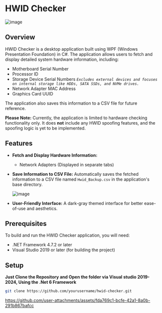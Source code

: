# HWID Checker

![image](https://github.com/user-attachments/assets/7308fdcd-e296-4281-9ae5-8cf2bde757bf)

## Overview

HWID Checker is a desktop application built using WPF (Windows Presentation Foundation) in C#. The application allows users to fetch and display detailed system hardware information, including:

- Motherboard Serial Number
- Processor ID
- Storage Device Serial Numbers *`Excludes external devices and focuses on internal storage like HDDs, SATA SSDs, and NVMe drives.`*
- Network Adapter MAC Address
- Graphics Card UUID

The application also saves this information to a CSV file for future reference.

**Please Note:** Currently, the application is limited to hardware checking functionality only. It does **not** include any HWID spoofing features, and the spoofing logic is yet to be implemented.

## Features

- **Fetch and Display Hardware Information:**
  - Network Adapters (Displayed in separate tabs)
- **Save Information to CSV File:** Automatically saves the fetched information to a CSV file named `Hwid_Backup.csv` in the application's base directory.

  ![image](https://github.com/user-attachments/assets/99e09c3d-079f-4b7e-b597-19b066a773a4)

- **User-Friendly Interface:** A dark-gray themed interface for better ease-of-use and aesthetics.

## Prerequisites

To build and run the HWID Checker application, you will need:

- .NET Framework 4.7.2 or later
- Visual Studio 2019 or later (for building the project)

## Setup

**Just Clone the Repository and Open the folder via Visual studio 2019-2024, Using the .Net 6 Framework**

   ```bash
   git clone https://github.com/yourusername/hwid-checker.git
   ```

https://github.com/user-attachments/assets/fda769c1-bcfe-42a1-8a0b-291b867bafcc


